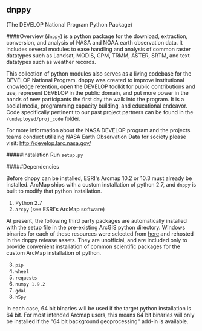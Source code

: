 ﻿## dnppy 
(The DEVELOP National Program Python Package)

####Overview
 (`dnppy`) is a python package for the download, extraction, conversion, and analysis of NASA and NOAA earth observation data. It includes several modules to ease handling and analysis of common raster datatypes such as Landsat, MODIS, GPM, TRMM, ASTER, SRTM, and text datatypes such as weather records.


This collection of python modules also serves as a living codebase for the DEVELOP National Program. dnppy was created to improve institutional knowledge retention, open the DEVELOP toolkit for public contributions and use, represent DEVELOP in the public domain, and put more power in the hands of new participants the first day the walk into the program. It is a social media, programming capacity building, and educational endeavor. Code specifically pertinent to our past project partners can be found in the `/undeployed/proj_code` folder.

For more information about the NASA DEVELOP program and the projects teams conduct 
utilizing NASA Earth Observation Data for society please visit: http://develop.larc.nasa.gov/

#####Instalation
Run `setup.py` 

#####Dependencies

Before dnppy can be installed, ESRI's Arcmap 10.2 or 10.3 must already be installed. ArcMap ships with a custom installation of python 2.7, and `dnppy` is built to modify that python installation.

1. Python 2.7
2. `arcpy`  (see ESRI's ArcMap software)

At present, the following third party packages are automatically installed with the setup file in the pre-existing ArcGIS python directory. Windows binaries for each of these resources were selected from [here](http://www.lfd.uci.edu/~gohlke/pythonlibs) and rehosted in the dnppy release assets. They are unofficial,  and are included only to provide convenient installation of common scientific packages for the custom ArcMap installation of python.

3. `pip`
4. `wheel`
5. `requests`
6. `numpy 1.9.2`
7. `gdal`
8. `h5py`

In each case, 64 bit binaries will be used if the target python installation is 64 bit. For most intended Arcmap users, this means 64 bit binaries will only be installed if the "64 bit background geoprocessing" add-in is available.
